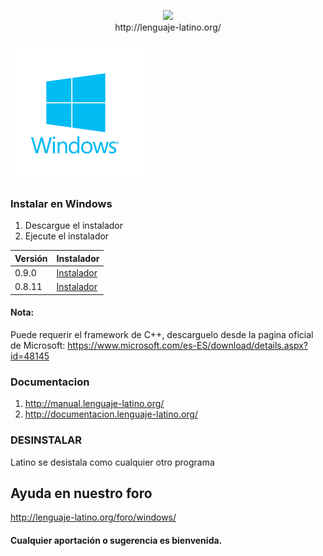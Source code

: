 <p align="center">
<img src ="https://raw.githubusercontent.com/primitivorm/latino/master/logo/banner-300x.png" /><br>http://lenguaje-latino.org/
</p>

<img src ="doc/win.png" />

### Instalar en Windows
1. Descargue el instalador
2. Ejecute el instalador


| Versión | Instalador |
|---------|------------|
|  0.9.0  | [Instalador](https://github.com/primitivorm/latino/releases/download/v0.9.0/setupWindows.exe)
|  0.8.11 | [Instalador]( https://github.com/primitivorm/latino/releases/download/v0.8.11/setup_windows.exe)



#### Nota:
Puede requerir el framework de C++, descarguelo desde la pagina oficial de Microsoft:
https://www.microsoft.com/es-ES/download/details.aspx?id=48145


### Documentacion 
1. http://manual.lenguaje-latino.org/
2. http://documentacion.lenguaje-latino.org/


### DESINSTALAR
Latino se desistala como cualquier otro programa


## Ayuda en nuestro foro

http://lenguaje-latino.org/foro/windows/

#### Cualquier aportación o sugerencia es bienvenida.
